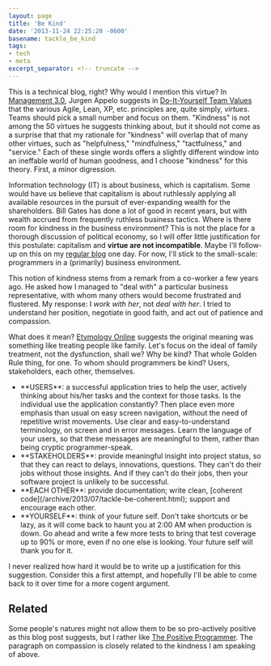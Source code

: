 ```yaml
---
layout: page
title: 'Be Kind'
date: '2013-11-24 22:25:20 -0600'
basename: tackle_be_kind
tags:
- tech
- meta
excerpt_separator: <!-- truncate -->
---
```


This is a technical blog, right? Why would I mention this virtue? In [Management 3.0](http://www.mgt30.com/), Jurgen Appelo suggests in [Do-It-Yourself Team Values](http://bit.ly/1jy6a1f) that the various
Agile, Lean, XP, etc. principles are, quite simply, _virtues_. Teams should pick
a small number and focus on them. "Kindness" is not among the 50 virtues he
suggests thinking about, but it should not come as a surprise that that my
rationale for "kindness" will overlap that of many other virtues, such as
"helpfulness," "mindfulness," "tactfulness," and "service." Each of these single
words offers a slightly different window into an ineffable world of human
goodness, and I choose "kindness" for this theory. First, a minor digression.

<!-- truncate -->

Information technology (IT) is about business, which is capitalism. Some would
have us believe that capitalism is about ruthlessly applying all available
resources in the pursuit of ever-expanding wealth for the shareholders. Bill
Gates has done a lot of good in recent years, but with wealth accrued from
frequently ruthless business tactics. Where is there room for kindness in the
business environment? This is not the place for a thorough discussion of
political economy, so I will offer little justification for this postulate:
capitalism and **virtue are not incompatible**. Maybe I'll follow-up on this on
my [regular blog](http://www.safnet.com/writing/) one day. For now,
I'll stick to the small-scale: programmers in a (primarily) business
environment.

This notion of kindness stems from a remark from a co-worker a few years ago. He
asked how I managed to "deal with" a particular business representative, with
whom many others would become frustrated and flustered. My response: I _work
with her_, not _deal with her_. I tried to understand her position, negotiate in
good faith, and act out of patience and compassion.

What does it mean? <a href="https://www.etymonline.com/index.php?term=kind">Etymology
Online</a> suggests the original meaning was something like treating people like
family. Let's focus on the ideal of family treatment, not the dysfunction, shall
we? Why be kind? That whole Golden Rule thing, for one. To whom should
programmers be kind? Users, stakeholders, each other, themselves.

<ul>
	<li>**USERS**: a successful application tries to help the user, actively thinking about his/her tasks and the context for those tasks. Is the individual use the application constantly? Then place even more emphasis than usual on easy screen navigation, without the need of repetitive wrist movements. Use clear and easy-to-understand terminology, on screen and in error messages. Learn the language of your users, so that these messages are meaningful to them, rather than being cryptic programmer-speak.</li>
	<li>**STAKEHOLDERS**: provide meaningful insight into project status, so that they can react to delays, innovations, questions. They can't do their jobs without those insights. And if they can't do their jobs, then your software project is unlikely to be successful.</li>
<li>**EACH OTHER**: provide documentation; write clean, [coherent code](/archive/2013/07/tackle-be-coherent.html); support and encourage each other.</li>
	<li>**YOURSELF**: think of your future self. Don't take shortcuts or be lazy, as it will come back to haunt you at 2:00 AM when production is down. Go ahead and write a few more tests to bring that test coverage up to 90% or more, even if no one else is looking. Your future self will thank you for it.</li>
</ul>

I never realized how hard it would be to write up a justification for this
suggestion. Consider this a first attempt, and hopefully I'll be able to come
back to it over time for a more cogent argument.

## Related

Some people's natures might not allow them to be so pro-actively positive as
this blog post suggests, but I rather like  [The Positive
Programmer](http://www.rdegges.com/the-positive-programmer/). The paragraph on compassion is closely related to the kindness I
am speaking of above.
